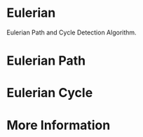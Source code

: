 # Eulerian

Eulerian Path and Cycle Detection Algorithm.

# Eulerian Path 


# Eulerian Cycle 


# More Information
